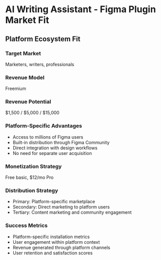 # AI Writing Assistant - Figma Plugin Market Fit

## Platform Ecosystem Fit

### Target Market
Marketers, writers, professionals

### Revenue Model
Freemium

### Revenue Potential
$1,500 / $5,000 / $15,000

### Platform-Specific Advantages
- Access to millions of Figma users
- Built-in distribution through Figma Community
- Direct integration with design workflows
- No need for separate user acquisition

### Monetization Strategy
Free basic, $12/mo Pro

### Distribution Strategy
- Primary: Platform-specific marketplace
- Secondary: Direct marketing to platform users
- Tertiary: Content marketing and community engagement

### Success Metrics
- Platform-specific installation metrics
- User engagement within platform context
- Revenue generated through platform channels
- User retention and satisfaction scores

